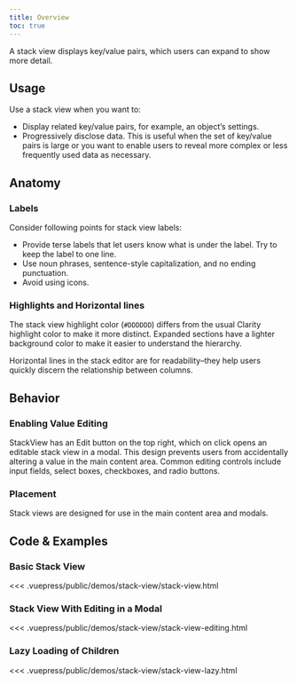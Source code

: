 ```yaml
---
title: Overview
toc: true
---
```


A stack view displays key/value pairs, which users can expand to show more detail.

<!-- ![HTML5](assets/images/bugs/badge_html5.svg 'HTML5')![CSS3](assets/images/bugs/badge_css3.svg 'CSS3')![Angular](assets/images/bugs/badge_ng.svg 'Angular') -->

## Usage

Use a stack view when you want to:

- Display related key/value pairs, for example, an object’s settings.
- Progressively disclose data. This is useful when the set of key/value pairs is large or you want to enable users to reveal more complex or less frequently used data as necessary.

## Anatomy

### Labels

Consider following points for stack view labels:

- Provide terse labels that let users know what is under the label. Try to keep the label to one line.
- Use noun phrases, sentence-style capitalization, and no ending punctuation.
- Avoid using icons.

### Highlights and Horizontal lines

The stack view highlight color (`#DDDDDD`) differs from the usual Clarity highlight color to make it more distinct. Expanded sections have a lighter background color to make it easier to understand the hierarchy.

Horizontal lines in the stack editor are for readability–they help users quickly discern the relationship between columns.

## Behavior

### Enabling Value Editing

StackView has an Edit button on the top right, which on click opens an editable stack view in a modal. This design prevents users from accidentally altering a value in the main content area. Common editing controls include input fields, select boxes, checkboxes, and radio buttons.

### Placement

Stack views are designed for use in the main content area and modals.

## Code & Examples

### Basic Stack View

<DocVideo src="/images/angular-components/stack-view/stackview-basic.mp4" :width="874" :autoplay="true"></DocVideo>

<doc-code>
<<< .vuepress/public/demos/stack-view/stack-view.html
</doc-code>

### Stack View With Editing in a Modal

<DocVideo src="/images/angular-components/stack-view/stackview-editing.mp4" :width="884" :autoplay="true"></DocVideo>

<doc-code>
<<< .vuepress/public/demos/stack-view/stack-view-editing.html
</doc-code>

### Lazy Loading of Children

<DocVideo src="/images/angular-components/stack-view/stackview-lazy.mp4" :width="874" :autoplay="true"></DocVideo>

<doc-code>
<<< .vuepress/public/demos/stack-view/stack-view-lazy.html
</doc-code>
